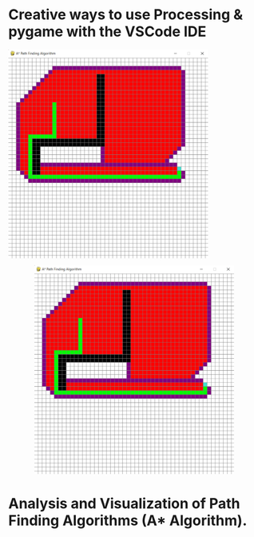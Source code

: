 # Creative ways to use Processing & pygame with the VSCode IDE
<img align="center" alt="Execution" width="400" src="Execution.png">
<p align="center"> <img  width = "400" src="Execution.png"> 
  
# Analysis and Visualization of Path Finding Algorithms (A* Algorithm).

